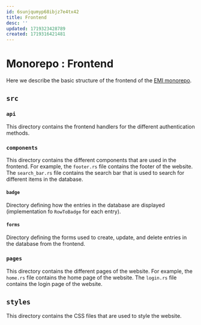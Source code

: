 ```yaml
---
id: 6sunjqumyp68ibjz7e4tx42
title: Frontend
desc: ''
updated: 1719323428789
created: 1719316421481
---
```


# Monorepo : Frontend
Here we describe the basic structure of the frontend of the [EMI monorepo](https://github.com/earth-metabolome-initiative/emi-monorepo/tree/web).

## `src`
### `api`
This directory contains the frontend handlers for the different authentication methods.

### `components`
This directory contains the different components that are used in the frontend. For example, the `footer.rs` file contains the footer of the website. The `search_bar.rs` file contains the search bar that is used to search for different items in the database.

#### `badge`
Directory defining how the entries in the database are displayed (implementation fo `RowToBadge` for each entry).

#### `forms`
Directory defining the forms used to create, update, and delete entries in the database from the frontend.

### `pages`
This directory contains the different pages of the website. For example, the `home.rs` file contains the home page of the website. The `login.rs` file contains the login page of the website.

## `styles`
This directory contains the CSS files that are used to style the website.